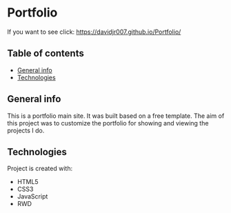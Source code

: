 # Portfolio
If you want to see click: https://davidjr007.github.io/Portfolio/

## Table of contents
* [General info](#general-info)
* [Technologies](#technologies)

## General info
This is a portfolio main site. It was built based on a free template.<!-- https://www.free-css.com/free-css-templates/page250/onnext --> The aim of this project was to customize the portfolio for showing and viewing the projects I do.
	
## Technologies
Project is created with:
 - HTML5
 - CSS3
 - JavaScript
 - RWD
	
